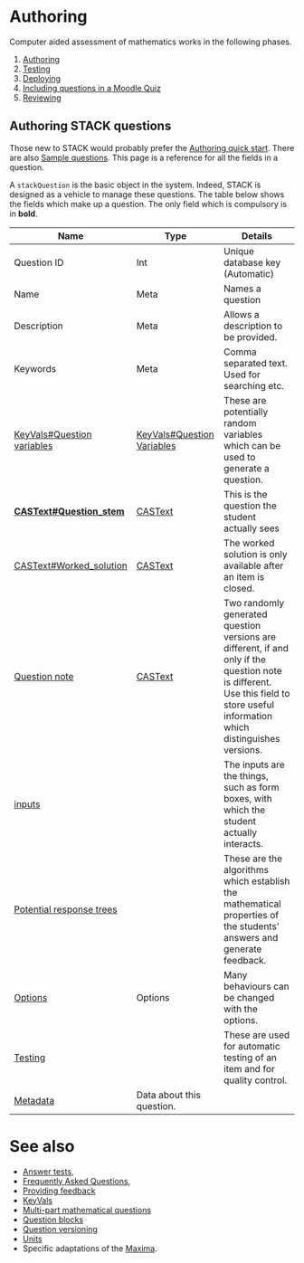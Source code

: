 # Authoring

Computer aided assessment of mathematics works in the following phases.

1. [Authoring](../Authoring/)
2. [Testing](Testing)
3. [Deploying](Deploying)
4. [Including questions in a Moodle Quiz](../Components/Moodle#Including_questions)
5. [Reviewing](Reviewing)

## Authoring STACK questions  ##

Those new to STACK would probably prefer the [Authoring quick start](Authoring_quick_start).
There are also [Sample questions](Sample_questions).
This page is a reference for all the fields in a question.  

A `stackQuestion` is the basic object in the system. Indeed, STACK is designed as a vehicle to manage these questions.
The table below shows the fields which make up a question.
The only field which is compulsory is in **bold**.

| Name                                                       | Type                                                       | Details                                                                                                                                                                            
| ---------------------------------------------------------- | ---------------------------------------------------------- | ---------------------------------------------------------------------------------------------------------------------------------------------------------------------------------- 
| Question ID                                                | Int                                                        | Unique database key (Automatic)                                                                                                                                                    
| Name                                                       | Meta                                                       | Names a question                                                                                                                                                                   
| Description                                                | Meta                                                       | Allows a description to be provided.                                                                                                                                               
| Keywords                                                   | Meta                                                       | Comma separated text.  Used for searching etc.                                                                                                                                     
| [KeyVals#Question variables](KeyVals#Question_variables)   | [KeyVals#Question Variables](KeyVals#Question_variables)   | These are potentially random variables which can be used to generate a question.                                                                                                   
| **[CASText#Question_stem](CASText#Question_stem)**         | [CASText](CASText)                                         | This is the question the student actually sees                                                                                                                                     
| [CASText#Worked_solution](CASText#Worked_solution)         | [CASText](CASText)                                         | The worked solution is only available after an item is closed.                                                                                                                     
| [Question note](Question_note)                             | [CASText](CASText)                                         | Two randomly generated question versions are different, if and only if the question note is different.  Use this field to store useful information which distinguishes versions.   
| [inputs](Inputs)               |                                                           | The inputs are the things, such as form boxes, with which the student actually interacts.                                                                            
| [Potential response trees](Potential_response_trees)       |                                                           | These are the algorithms which establish the mathematical properties of the students' answers and generate feedback.                                                               
| [Options](Options)                                         | Options                                                    | Many behaviours can be changed with the options.                                                                                                                                   
| [Testing](Testing)                                         |                                                           | These are used for automatic testing of an item and for quality control.                                                                                                           
| [Metadata](Metadata)                                       | Data about this question.                                  |                                                                                                                                                                                    

# See also

* [Answer tests](Answer_tests), 
* [Frequently Asked Questions](Author_FAQ),
* [Providing feedback](Feedback)
* [KeyVals](KeyVals)
* [Multi-part mathematical questions](Multi-part_mathematical_questions)
* [Question blocks](Question_blocks)
* [Question versioning](Question_versioning)
* [Units](Units)
* Specific adaptations of the [Maxima](../CAS/Maxima).